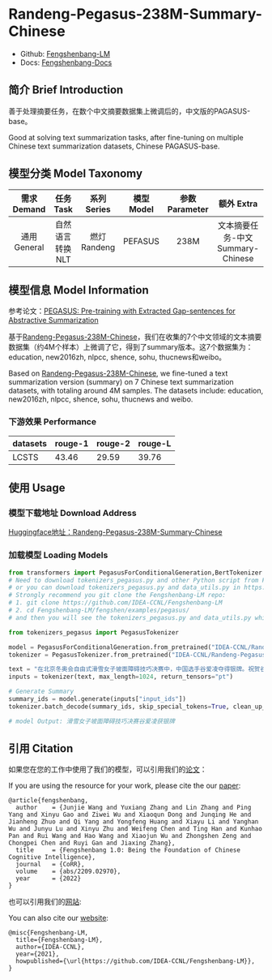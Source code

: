 # Randeng-Pegasus-238M-Summary-Chinese

- Github: [Fengshenbang-LM](https://github.com/IDEA-CCNL/Fengshenbang-LM/blob/main/fengshen/examples/summary/randeng_pegasus_523M_summary.sh)
- Docs: [Fengshenbang-Docs](https://fengshenbang-doc.readthedocs.io/zh/latest/docs/%E7%87%83%E7%81%AF%E7%B3%BB%E5%88%97/Randeng-Pegasus-238M-Summary-Chinese.html)

## 简介 Brief Introduction

善于处理摘要任务，在数个中文摘要数据集上微调后的，中文版的PAGASUS-base。

Good at solving text summarization tasks, after fine-tuning on multiple Chinese text summarization datasets, Chinese PAGASUS-base.

## 模型分类 Model Taxonomy

|  需求 Demand  | 任务 Task       | 系列 Series      | 模型 Model    | 参数 Parameter | 额外 Extra |
|  :----:  | :----:  | :----:  | :----:  | :----:  | :----:  |
| 通用 General | 自然语言转换 NLT | 燃灯 Randeng | PEFASUS |      238M      |    文本摘要任务-中文 Summary-Chinese    |

## 模型信息 Model Information

参考论文：[PEGASUS: Pre-training with Extracted Gap-sentences for Abstractive Summarization](https://arxiv.org/pdf/1912.08777.pdf)

基于[Randeng-Pegasus-238M-Chinese](https://huggingface.co/IDEA-CCNL/Randeng-Pegasus-238M-Chinese)，我们在收集的7个中文领域的文本摘要数据集（约4M个样本）上微调了它，得到了summary版本。这7个数据集为：education, new2016zh, nlpcc, shence, sohu, thucnews和weibo。

Based on [Randeng-Pegasus-238M-Chinese](https://huggingface.co/IDEA-CCNL/Randeng-Pegasus-238M-Chinese), we fine-tuned a text summarization version (summary) on 7 Chinese text summarization datasets, with totaling around 4M samples. The datasets include: education, new2016zh, nlpcc, shence, sohu, thucnews and weibo.

### 下游效果 Performance

| datasets | rouge-1 | rouge-2 | rouge-L |
| ---- | ---- | ---- | ---- |
| LCSTS | 43.46 | 29.59 | 39.76 |

## 使用 Usage

### 模型下载地址 Download Address

[Huggingface地址：Randeng-Pegasus-238M-Summary-Chinese](https://huggingface.co/IDEA-CCNL/Randeng-Pegasus-238M-Summary-Chinese)

### 加载模型 Loading Models

```python
from transformers import PegasusForConditionalGeneration,BertTokenizer
# Need to download tokenizers_pegasus.py and other Python script from Fengshenbang-LM github repo in advance,
# or you can download tokenizers_pegasus.py and data_utils.py in https://huggingface.co/IDEA-CCNL/Randeng_Pegasus_523M/tree/main
# Strongly recommend you git clone the Fengshenbang-LM repo:
# 1. git clone https://github.com/IDEA-CCNL/Fengshenbang-LM
# 2. cd Fengshenbang-LM/fengshen/examples/pegasus/
# and then you will see the tokenizers_pegasus.py and data_utils.py which are needed by pegasus model

from tokenizers_pegasus import PegasusTokenizer

model = PegasusForConditionalGeneration.from_pretrained("IDEA-CCNL/Randeng-Pegasus-238M-Summary-Chinese")
tokenizer = PegasusTokenizer.from_pretrained("IDEA-CCNL/Randeng-Pegasus-238M-Summary-Chinese")

text = "在北京冬奥会自由式滑雪女子坡面障碍技巧决赛中，中国选手谷爱凌夺得银牌。祝贺谷爱凌！今天上午，自由式滑雪女子坡面障碍技巧决赛举行。决赛分三轮进行，取选手最佳成绩排名决出奖牌。第一跳，中国选手谷爱凌获得69.90分。在12位选手中排名第三。完成动作后，谷爱凌又扮了个鬼脸，甚是可爱。第二轮中，谷爱凌在道具区第三个障碍处失误，落地时摔倒。获得16.98分。网友：摔倒了也没关系，继续加油！在第二跳失误摔倒的情况下，谷爱凌顶住压力，第三跳稳稳发挥，流畅落地！获得86.23分！此轮比赛，共12位选手参赛，谷爱凌第10位出场。网友：看比赛时我比谷爱凌紧张，加油！"
inputs = tokenizer(text, max_length=1024, return_tensors="pt")

# Generate Summary
summary_ids = model.generate(inputs["input_ids"])
tokenizer.batch_decode(summary_ids, skip_special_tokens=True, clean_up_tokenization_spaces=False)[0]

# model Output: 滑雪女子坡面障碍技巧决赛谷爱凌获银牌
```

## 引用 Citation

如果您在您的工作中使用了我们的模型，可以引用我们的[论文](https://arxiv.org/abs/2209.02970)：

If you are using the resource for your work, please cite the our [paper](https://arxiv.org/abs/2209.02970):

```text
@article{fengshenbang,
  author    = {Junjie Wang and Yuxiang Zhang and Lin Zhang and Ping Yang and Xinyu Gao and Ziwei Wu and Xiaoqun Dong and Junqing He and Jianheng Zhuo and Qi Yang and Yongfeng Huang and Xiayu Li and Yanghan Wu and Junyu Lu and Xinyu Zhu and Weifeng Chen and Ting Han and Kunhao Pan and Rui Wang and Hao Wang and Xiaojun Wu and Zhongshen Zeng and Chongpei Chen and Ruyi Gan and Jiaxing Zhang},
  title     = {Fengshenbang 1.0: Being the Foundation of Chinese Cognitive Intelligence},
  journal   = {CoRR},
  volume    = {abs/2209.02970},
  year      = {2022}
}
```

也可以引用我们的[网站](https://github.com/IDEA-CCNL/Fengshenbang-LM/):

You can also cite our [website](https://github.com/IDEA-CCNL/Fengshenbang-LM/):

```text
@misc{Fengshenbang-LM,
  title={Fengshenbang-LM},
  author={IDEA-CCNL},
  year={2021},
  howpublished={\url{https://github.com/IDEA-CCNL/Fengshenbang-LM}},
}
```